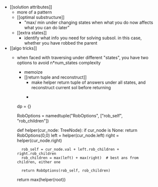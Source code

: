 - [[solution attributes]]
    - more of a pattern
    - [[optimal substructure]]
        - "max/ min under changing states when what you do now affects what you can do later"
    - [[extra states]]
        - identify what info you need for solving subsol. in this case, whether you have robbed the parent
- [[algo tricks]]
    - when faced with traversing under different "states", you have two options to avoid n*num_states complexity
        - memoize
        - [[return tuple and reconstruct]]
            - make helper return tuple of answers under all states, and reconstruct current sol before returning 
            - ```javascript
        dp = {}
        
        RobOptions = namedtuple("RobOptions", ["rob_self", "rob_children"])
        
        def helper(cur_node: TreeNode):
            if cur_node is None:
                return RobOptions(0,0)
            left = helper(cur_node.left)
            right = helper(cur_node.right)
            
            rob_self = cur_node.val + left.rob_children + right.rob_children
            rob_children = max(left) + max(right)  # best ans from children, either one

            return RobOptions(rob_self, rob_children)
        
        return max(helper(root))
```
